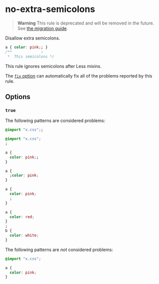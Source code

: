 # no-extra-semicolons

> **Warning** This rule is deprecated and will be removed in the future. See [the migration guide](https://github.com/stylelint/stylelint/tree/15.6.2/docs/migration-guide/to-15.md).

Disallow extra semicolons.

<!-- prettier-ignore -->
```css
a { color: pink;; }
/**             ↑
 *  This semicolons */
```

This rule ignores semicolons after Less mixins.

The [`fix` option](https://github.com/stylelint/stylelint/tree/15.6.2/docs/user-guide/options.md#fix) can automatically fix all of the problems reported by this rule.

## Options

### `true`

The following patterns are considered problems:

<!-- prettier-ignore -->
```css
@import "x.css";;
```

<!-- prettier-ignore -->
```css
@import "x.css";
;
```

<!-- prettier-ignore -->
```css
a {
  color: pink;;
}
```

<!-- prettier-ignore -->
```css
a {
  ;color: pink;
}
```

<!-- prettier-ignore -->
```css
a {
  color: pink;
  ;
}
```

<!-- prettier-ignore -->
```css
a {
  color: red;
}
;
b {
  color: white;
}
```

The following patterns are _not_ considered problems:

<!-- prettier-ignore -->
```css
@import "x.css";
```

<!-- prettier-ignore -->
```css
a {
  color: pink;
}
```
